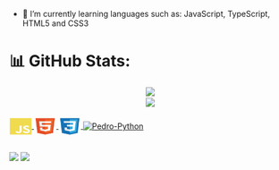 

- 🌱 I’m currently learning languages ​​such as: JavaScript, TypeScript, HTML5 and CSS3

# 📊 GitHub Stats:

  
</ul>
<div align="center">
  <a href="https://github.com/araujoedu7">
  <img height="180em" src="https://github-readme-stats.vercel.app/api?username=araujoedu7&show_icons=true&theme=dark&include_all_commits=true&count_private=true"/>
    <br>
  <img height="180em" src="https://github-readme-stats.vercel.app/api/top-langs/?username=araujoedu7&layout=compact&langs_count=7&theme=dark"/>
</div>
  <div style="display: inline_block"><br>
  <img align="center" alt="Pedro-Js" height="30" width="40" src="https://raw.githubusercontent.com/devicons/devicon/master/icons/javascript/javascript-plain.svg">
  <img align="center" alt="Pedro-HTML" height="30" width="40" src="https://raw.githubusercontent.com/devicons/devicon/master/icons/html5/html5-original.svg">
  <img align="center" alt="Pedro-CSS" height="30" width="40" src="https://raw.githubusercontent.com/devicons/devicon/master/icons/css3/css3-original.svg">
  <img align="center" alt="Pedro-Python" height="30" width="40" src="[https://raw.githubusercontent.com/devicons/devicon/master/icons/flutter/flutter-original.svg](https://www.google.com/url?sa=i&url=https%3A%2F%2Fen.m.wikipedia.org%2Fwiki%2FFile%3APHP-logo.svg&psig=AOvVaw1bb33qkifSc-TEKnTOEZ1x&ust=1702493191292000&source=images&cd=vfe&opi=89978449&ved=0CBEQjRxqFwoTCMjL5s7HioMDFQAAAAAdAAAAABAD)">

    
 </div>


<br>


<div> 
  
  <a href="https://instagram.com/e.araujo07" target="_blank"><img src="https://img.shields.io/badge/-Instagram-%23E4405F?style=for-the-badge&logo=instagram&logoColor=white" target="_blank"></a>
  <a href = "mailto:ea144027@gmail.com"><img src="https://img.shields.io/badge/-Gmail-%23333?style=for-the-badge&logo=gmail&logoColor=white" target="_blank"></a>
 


   

